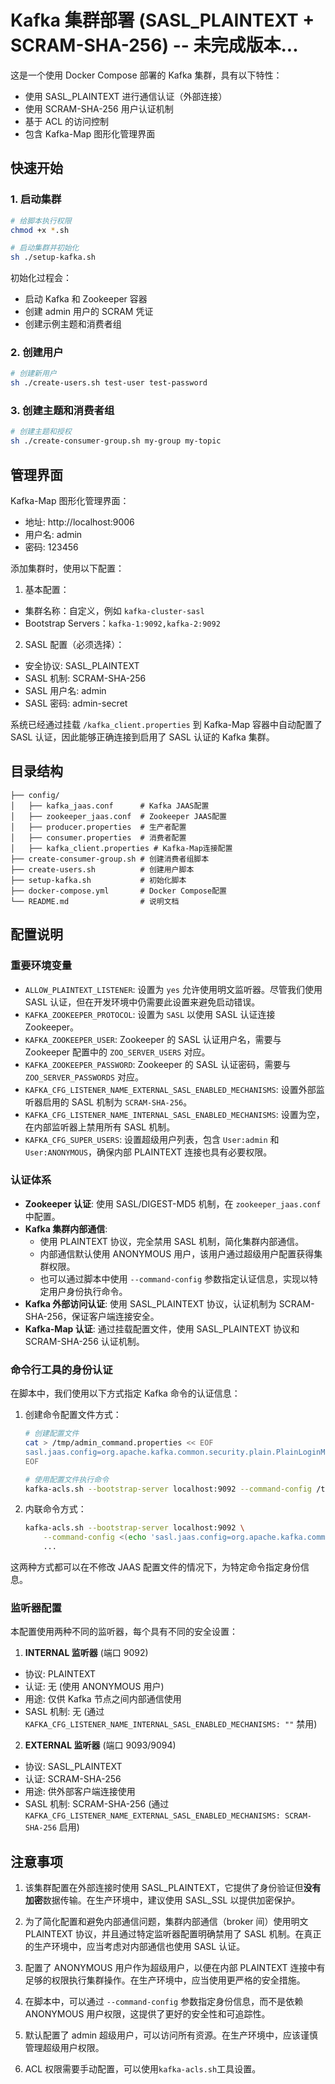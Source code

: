 # Kafka 集群部署 (SASL_PLAINTEXT + SCRAM-SHA-256) -- 未完成版本...

这是一个使用 Docker Compose 部署的 Kafka 集群，具有以下特性：

- 使用 SASL_PLAINTEXT 进行通信认证（外部连接）
- 使用 SCRAM-SHA-256 用户认证机制
- 基于 ACL 的访问控制
- 包含 Kafka-Map 图形化管理界面

## 快速开始

### 1. 启动集群

```bash
# 给脚本执行权限
chmod +x *.sh

# 启动集群并初始化
sh ./setup-kafka.sh
```

初始化过程会：

- 启动 Kafka 和 Zookeeper 容器
- 创建 admin 用户的 SCRAM 凭证
- 创建示例主题和消费者组

### 2. 创建用户

```bash
# 创建新用户
sh ./create-users.sh test-user test-password
```

### 3. 创建主题和消费者组

```bash
# 创建主题和授权
sh ./create-consumer-group.sh my-group my-topic
```

## 管理界面

Kafka-Map 图形化管理界面：

- 地址: http://localhost:9006
- 用户名: admin
- 密码: 123456

添加集群时，使用以下配置：

1. 基本配置：

  - 集群名称：自定义，例如 `kafka-cluster-sasl`
  - Bootstrap Servers：`kafka-1:9092,kafka-2:9092`

2. SASL 配置（必须选择）：
  - 安全协议: SASL_PLAINTEXT
  - SASL 机制: SCRAM-SHA-256
  - SASL 用户名: admin
  - SASL 密码: admin-secret

系统已经通过挂载 `/kafka_client.properties` 到 Kafka-Map 容器中自动配置了 SASL 认证，因此能够正确连接到启用了 SASL 认证的 Kafka 集群。

## 目录结构

```
├── config/
│   ├── kafka_jaas.conf      # Kafka JAAS配置
│   ├── zookeeper_jaas.conf  # Zookeeper JAAS配置
│   ├── producer.properties  # 生产者配置
│   ├── consumer.properties  # 消费者配置
│   ├── kafka_client.properties # Kafka-Map连接配置
├── create-consumer-group.sh # 创建消费者组脚本
├── create-users.sh          # 创建用户脚本
├── setup-kafka.sh           # 初始化脚本
├── docker-compose.yml       # Docker Compose配置
└── README.md                # 说明文档
```

## 配置说明

### 重要环境变量

- `ALLOW_PLAINTEXT_LISTENER`: 设置为 `yes` 允许使用明文监听器。尽管我们使用 SASL 认证，但在开发环境中仍需要此设置来避免启动错误。
- `KAFKA_ZOOKEEPER_PROTOCOL`: 设置为 `SASL` 以使用 SASL 认证连接 Zookeeper。
- `KAFKA_ZOOKEEPER_USER`: Zookeeper 的 SASL 认证用户名，需要与 Zookeeper 配置中的 `ZOO_SERVER_USERS` 对应。
- `KAFKA_ZOOKEEPER_PASSWORD`: Zookeeper 的 SASL 认证密码，需要与 `ZOO_SERVER_PASSWORDS` 对应。
- `KAFKA_CFG_LISTENER_NAME_EXTERNAL_SASL_ENABLED_MECHANISMS`: 设置外部监听器启用的 SASL 机制为 `SCRAM-SHA-256`。
- `KAFKA_CFG_LISTENER_NAME_INTERNAL_SASL_ENABLED_MECHANISMS`: 设置为空，在内部监听器上禁用所有 SASL 机制。
- `KAFKA_CFG_SUPER_USERS`: 设置超级用户列表，包含 `User:admin` 和 `User:ANONYMOUS`，确保内部 PLAINTEXT 连接也具有必要权限。

### 认证体系

- **Zookeeper 认证**: 使用 SASL/DIGEST-MD5 机制，在 `zookeeper_jaas.conf` 中配置。
- **Kafka 集群内部通信**:
  - 使用 PLAINTEXT 协议，完全禁用 SASL 机制，简化集群内部通信。
  - 内部通信默认使用 ANONYMOUS 用户，该用户通过超级用户配置获得集群权限。
  - 也可以通过脚本中使用 `--command-config` 参数指定认证信息，实现以特定用户身份执行命令。
- **Kafka 外部访问认证**: 使用 SASL_PLAINTEXT 协议，认证机制为 SCRAM-SHA-256，保证客户端连接安全。
- **Kafka-Map 认证**: 通过挂载配置文件，使用 SASL_PLAINTEXT 协议和 SCRAM-SHA-256 认证机制。

### 命令行工具的身份认证

在脚本中，我们使用以下方式指定 Kafka 命令的认证信息：

1. 创建命令配置文件方式：

   ```bash
   # 创建配置文件
   cat > /tmp/admin_command.properties << EOF
   sasl.jaas.config=org.apache.kafka.common.security.plain.PlainLoginModule required username="admin" password="admin-secret";
   EOF

   # 使用配置文件执行命令
   kafka-acls.sh --bootstrap-server localhost:9092 --command-config /tmp/admin_command.properties ...
   ```

2. 内联命令方式：
   ```bash
   kafka-acls.sh --bootstrap-server localhost:9092 \
       --command-config <(echo 'sasl.jaas.config=org.apache.kafka.common.security.plain.PlainLoginModule required username="admin" password="admin-secret";') \
       ...
   ```

这两种方式都可以在不修改 JAAS 配置文件的情况下，为特定命令指定身份信息。

### 监听器配置

本配置使用两种不同的监听器，每个具有不同的安全设置：

1. **INTERNAL 监听器** (端口 9092)

  - 协议: PLAINTEXT
  - 认证: 无 (使用 ANONYMOUS 用户)
  - 用途: 仅供 Kafka 节点之间内部通信使用
  - SASL 机制: 无 (通过 `KAFKA_CFG_LISTENER_NAME_INTERNAL_SASL_ENABLED_MECHANISMS: ""` 禁用)

2. **EXTERNAL 监听器** (端口 9093/9094)
  - 协议: SASL_PLAINTEXT
  - 认证: SCRAM-SHA-256
  - 用途: 供外部客户端连接使用
  - SASL 机制: SCRAM-SHA-256 (通过 `KAFKA_CFG_LISTENER_NAME_EXTERNAL_SASL_ENABLED_MECHANISMS: SCRAM-SHA-256` 启用)

## 注意事项

1. 该集群配置在外部连接时使用 SASL_PLAINTEXT，它提供了身份验证但**没有加密**数据传输。在生产环境中，建议使用 SASL_SSL 以提供加密保护。

2. 为了简化配置和避免内部通信问题，集群内部通信（broker 间）使用明文 PLAINTEXT 协议，并且通过特定监听器配置明确禁用了 SASL 机制。在真正的生产环境中，应当考虑对内部通信也使用 SASL 认证。

3. 配置了 ANONYMOUS 用户作为超级用户，以便在内部 PLAINTEXT 连接中有足够的权限执行集群操作。在生产环境中，应当使用更严格的安全措施。

4. 在脚本中，可以通过 `--command-config` 参数指定身份信息，而不是依赖 ANONYMOUS 用户权限，这提供了更好的安全性和可追踪性。

5. 默认配置了 admin 超级用户，可以访问所有资源。在生产环境中，应该谨慎管理超级用户权限。

6. ACL 权限需要手动配置，可以使用`kafka-acls.sh`工具设置。
